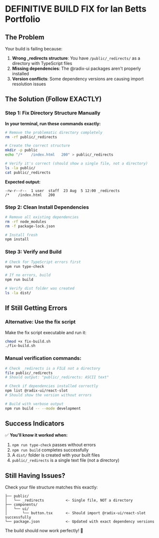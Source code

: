 # DEFINITIVE BUILD FIX for Ian Betts Portfolio

## The Problem
Your build is failing because:
1. **Wrong _redirects structure**: You have `/public/_redirects/` as a directory with TypeScript files
2. **Missing dependencies**: The @radix-ui packages aren't properly installed
3. **Version conflicts**: Some dependency versions are causing import resolution issues

## The Solution (Follow EXACTLY)

### Step 1: Fix Directory Structure Manually

**In your terminal, run these commands exactly:**

```bash
# Remove the problematic directory completely
rm -rf public/_redirects

# Create the correct structure  
mkdir -p public
echo "/*    /index.html   200" > public/_redirects

# Verify it's correct (should show a single file, not a directory)
ls -la public/
cat public/_redirects
```

**Expected output:**
```
-rw-r--r--  1 user  staff  23 Aug  5 12:00 _redirects
/*    /index.html   200
```

### Step 2: Clean Install Dependencies

```bash
# Remove all existing dependencies
rm -rf node_modules
rm -f package-lock.json

# Install fresh
npm install
```

### Step 3: Verify and Build

```bash
# Check for TypeScript errors first
npm run type-check

# If no errors, build
npm run build

# Verify dist folder was created
ls -la dist/
```

## If Still Getting Errors

### Alternative: Use the fix script
Make the fix script executable and run it:

```bash
chmod +x fix-build.sh
./fix-build.sh
```

### Manual verification commands:
```bash
# Check _redirects is a FILE not a directory
file public/_redirects
# Should output: "public/_redirects: ASCII text"

# Check if dependencies installed correctly  
npm list @radix-ui/react-slot
# Should show the version without errors

# Build with verbose output
npm run build -- --mode development
```

## Success Indicators

✅ **You'll know it worked when:**
1. `npm run type-check` passes without errors
2. `npm run build` completes successfully  
3. A `dist/` folder is created with your built files
4. `public/_redirects` is a single text file (not a directory)

## Still Having Issues?

Check your file structure matches this exactly:
```
├── public/
│   └── _redirects          <- Single file, NOT a directory
├── components/
│   └── ui/
│       └── button.tsx      <- Should import @radix-ui/react-slot successfully
└── package.json            <- Updated with exact dependency versions
```

The build should now work perfectly! 🎉